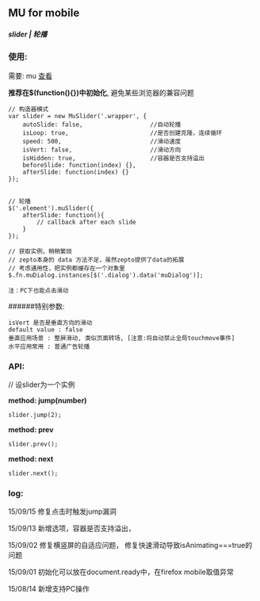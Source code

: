 ## MU for mobile

##### slider | 轮播

### 使用:

需要: mu [查看](https://github.com/Roeis/MU/tree/master/dist)

**推荐在$(function(){})中初始化**, 避免某些浏览器的兼容问题

    // 构造器模式
    var slider = new MuSlider('.wrapper', {
        autoSlide: false,                   //自动轮播
        isLoop: true,                       //是否创建克隆，连续循环
        speed: 500,                         //滑动速度
        isVert: false,                      //滑动方向
        isHidden: true,                     //容器是否支持溢出
        beforeSlide: function(index) {},
        afterSlide: function(index) {}
    });


    // 轮播
    $('.element').muSlider({
        afterSlide: function(){
            // callback after each slide
        }
    });

    // 获取实例，稍稍繁琐
    // zepto本身的 data 方法不足，虽然zepto提供了data的拓展
    // 考虑通用性，把实例都缓存在一个对象里
    $.fn.muDialog.instances[$('.dialog').data('muDialog')];

    注：PC下也能点击滑动

######特别参数:

    isVert 是否是垂直方向的滑动
    default value : false
    垂直应用场景 : 整屏滑动, 类似页面转场, [注意:将自动禁止全局touchmove事件]
    水平应用常用 : 普通广告轮播

### API:
// 设slider为一个实例

**method: jump(number)**
    
    slider.jump(2);

**method: prev**
    
    slider.prev();

**method: next**
    
    slider.next();


### log:

15/09/15 修复点击时触发jump漏洞

15/09/13 新增选项，容器是否支持溢出，

15/09/02 修复横竖屏的自适应问题， 修复快速滑动导致isAnimating===true的问题

15/09/01 初始化可以放在document.ready中，在firefox mobile取值异常

15/08/14 新增支持PC操作
